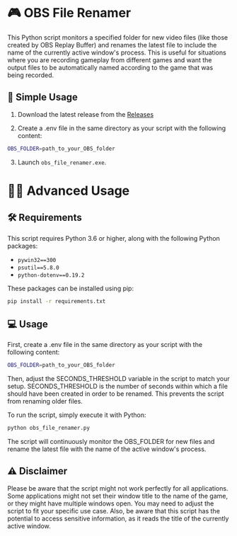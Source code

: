 # 🎮 OBS File Renamer

This Python script monitors a specified folder for new video files (like those created by OBS Replay Buffer) and renames the latest file to include the name of the currently active window's process. This is useful for situations where you are recording gameplay from different games and want the output files to be automatically named according to the game that was being recorded.

## 🚀 Simple Usage

1. Download the latest release from the [Releases](https://github.com/Nordikk/obs-file-renamer/releases)

2. Create a .env file in the same directory as your script with the following content:

```bash
OBS_FOLDER=path_to_your_OBS_folder
```

3. Launch `obs_file_renamer.exe`.


# 🧑‍🔬 Advanced Usage

## 🛠️ Requirements

This script requires Python 3.6 or higher, along with the following Python packages:

- `pywin32==300`
- `psutil==5.8.0`
- `python-dotenv==0.19.2`

These packages can be installed using pip:

```bash
pip install -r requirements.txt
```

## 💻 Usage

First, create a .env file in the same directory as your script with the following content:

```bash
OBS_FOLDER=path_to_your_OBS_folder
```

Then, adjust the SECONDS_THRESHOLD variable in the script to match your setup. SECONDS_THRESHOLD is the number of seconds within which a file should have been created in order to be renamed. This prevents the script from renaming older files.

To run the script, simply execute it with Python:

````bash
python obs_file_renamer.py
````

The script will continuously monitor the OBS_FOLDER for new files and rename the latest file with the name of the active window's process.

## ⚠️ Disclaimer
Please be aware that the script might not work perfectly for all applications. Some applications might not set their window title to the name of the game, or they might have multiple windows open. You may need to adjust the script to fit your specific use case. Also, be aware that this script has the potential to access sensitive information, as it reads the title of the currently active window.
